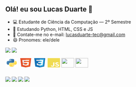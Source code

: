 ## Olá! eu sou Lucas Duarte 👋

- 💻 Estudante de Ciência da Computação — 2º Semestre
- 📖 Estudando Python, HTML, CSS e JS
- 📧 Contate-me no e-mail: lucasduarte-tec@gmail.com
- 😄 Pronomes: ele/dele

<div>
  <img height=180 align="center" src="https://github-readme-stats.vercel.app/api?username=duarte-tec&show_icons=true&theme=github_dark" />
  <img height=180 align="center" src="https://github-readme-stats.vercel.app/api/top-langs/?username=duarte-tec&size_weight=0.5&count_weight=1.0&layout=compact&theme=github_dark" />
</div>

<div style="display: inline_block"><br>
  <img align="center" height="30" width="40" src="https://raw.githubusercontent.com/devicons/devicon/master/icons/python/python-original.svg">
  <img align="center" height="30" width="40" src="https://raw.githubusercontent.com/devicons/devicon/master/icons/html5/html5-original.svg">
  <img align="center" height="30" width="40" src="https://raw.githubusercontent.com/devicons/devicon/master/icons/css3/css3-original.svg">
  <img align="center" height="30" width="40" src="https://raw.githubusercontent.com/devicons/devicon/master/icons/javascript/javascript-plain.svg">
  <img align="center" height="30" width="40" src="https://cdn.jsdelivr.net/gh/devicons/devicon/icons/windows8/windows8-original.svg" />
  <img align="center" height="30" width="40" src="https://cdn.jsdelivr.net/gh/devicons/devicon/icons/linux/linux-original.svg" />         
</div>

  ##
<div style="display: inline_block">
  <a href="https://twitter.com/SAMSEPlOL" target="_blank"><img src="https://img.shields.io/badge/Twitter-1DA1F2?style=for-the-badge&logo=twitter&logoColor=white" target="_blank"></a>
  <a href="https://discord.com/users/302771366124584960" target="_blank"><img src="https://img.shields.io/badge/Discord-7289DA?style=for-the-badge&logo=discord&logoColor=white" target="_blank"></a>
  <a href="mailto:lucasduarte-tec@gmail.com" target="_blank"><img src="https://img.shields.io/badge/-Gmail-%23333?style=for-the-badge&logo=gmail&logoColor=white" target="_blank"></a>
    <a href="https://www.linkedin.com/in/lucasduartetec/" target="_blank"><img src="https://img.shields.io/badge/LinkedIn-0077B5?style=for-the-badge&logo=linkedin&logoColor=white" target="_blank"></a>
</div>

